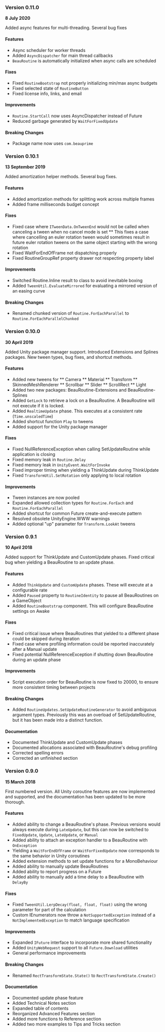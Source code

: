 ### Version 0.11.0
**8 July 2020**

Added async features for multi-threading. Several bug fixes

#### Features

* Async scheduler for worker threads
* Added `AsyncDispatcher` for main thread callbacks
* `BeauRoutine` is automatically initialized when async calls are scheduled

#### Fixes

* Fixed `RoutineBootstrap` not properly initializing min/max async budgets
* Fixed selected state of `RoutineButton`
* Fixed license info, links, and email

#### Improvements

* `Routine.StartCall` now uses AsyncDispatcher instead of Future
* Reduced garbage generated by `WaitForFixedUpdate`

#### Breaking Changes

* Package name now uses `com.beauprime`


### Version 0.10.1
**13 September 2019**

Added amortization helper methods. Several bug fixes.

#### Features

* Added amortization methods for splitting work across multiple frames
* Added frame milliseconds budget concept

#### Fixes

* Fixed case where ``ITweenData.OnTweenEnd`` would not be called when canceling a tween when no cancel mode is set
** This fixes a case where cancelling an euler rotation tween would sometimes result in future euler rotation tweens on the same object starting with the wrong rotation
* Fixed WaitForEndOfFrame not dispatching properly
* Fixed RoutineGroupRef property drawer not respecting property label

#### Improvements

* Switched Routine.Inline result to class to avoid inevitable boxing
* Added ``TweenUtil.EvaluateMirrored`` for evaluating a mirrored version of an easing curve

#### Breaking Changes

* Renamed chunked version of ``Routine.ForEachParallel`` to ``Routine.ForEachParallelChunked``

### Version 0.10.0
**30 April 2019**

Added Unity package manager support. Introduced Extensions and Splines packages. New tween types, bug fixes, and shortcut methods.

#### Features

* Added new tweens for
** Camera
** Material
** Transform
** SkinnedMeshRenderer
** Scrollbar
** Slider
** ScrollRect
** Light
* Added two new packages: BeauRoutine-Extensions and BeauRoutine-Splines
* Added ``GetLock`` to retrieve a lock on a BeauRoutine. A BeauRoutine will not execute if it is locked.
* Added ``RealtimeUpdate`` phase. This executes at a consistent rate (``Time.unscaledTime``)
* Added shortcut function ``Play`` to tweens
* Added support for the Unity package manager

#### Fixes

* Fixed NullReferenceException when calling SetUpdateRoutine while application is closing
* Fixed memory leak in ``Routine.Delay``
* Fixed memory leak in ``UnityEvent.WaitForInvoke``
* Fixed improper timing when yielding a ThinkUpdate during ThinkUpdate
* Fixed ``TransformUtil.SetRotation`` only applying to local rotation

#### Improvements

* Tween instances are now pooled
* Expanded allowed collection types for ``Routine.ForEach`` and ``Routine.ForEachParallel``
* Added shortcut for common Future create-and-execute pattern
* Resolved obsolete UnityEngine.WWW warnings
* Added optional "up" parameter for ``Transform.LookAt`` tweens

### Version 0.9.1
**10 April 2018**

Added support for ThinkUpdate and CustomUpdate phases. Fixed critical bug when yielding a BeauRoutine to an update phase.

#### Features

* Added ``ThinkUpdate`` and ``CustomUpdate`` phases. These will execute at a configurable rate
* Added ``Paused`` property to ``RoutineIdentity`` to pause all BeauRoutines on a GameObject
* Added ``RoutineBootstrap`` component. This will configure BeauRoutine settings on Awake

#### Fixes

* Fixed critical issue where BeauRoutines that yielded to a different phase could be skipped during iteration
* Fixed case where profiling information could be reported inaccurately after a Manual update
* Fixed potential NullReferenceException if shutting down BeauRoutine during an update phase

#### Improvements

* Script execution order for BeauRoutine is now fixed to 20000, to ensure more consistent timing between projects

#### Breaking Changes

* Added ``RoutineUpdates.SetUpdateRoutineGenerator`` to avoid ambiguous argument types. Previously this was an overload of SetUpdateRoutine, but it has been made into a distinct function.

#### Documentation

* Documented ThinkUpdate and CustomUpdate phases
* Documented allocations associated with BeauRoutine's debug profiling
* Corrected spelling errors
* Corrected an unfinished section

### Version 0.9.0
**15 March 2018**

First numbered version. All Unity coroutine features are now implemented and supported, and the documentation has been updated to be more thorough.

#### Features

* Added ability to change a BeauRoutine's phase. Previous versions would always execute during ``LateUpdate``, but this can now be switched to ``FixedUpdate``, ``Update``, ``LateUpdate``, or ``Manual``
* Added ability to attach an exception handler to a BeauRoutine with ``OnException``
* Yielding a ``WaitForEndOfFrame`` or ``WaitForFixedUpdate`` now corresponds to the same behavior in Unity coroutines
* Added extension methods to set update functions for a MonoBehaviour
* Added ability to manually update BeauRoutines
* Added ability to report progress on a Future
* Added ability to manually add a time delay to a BeauRoutine with ``DelayBy``

#### Fixes

* Fixed ``TweenUtil.LerpDecay(float, float, float)`` using the wrong parameter for part of the calculation
* Custom IEnumerators now throw a ``NotSupportedException`` instead of a ``NotImplementedException`` to match language specification

#### Improvements

* Expanded ``IFuture`` interface to incorporate more shared functionality
* Added ``UnityWebRequest`` support to all ``Future.Download`` utilities
* General performance improvements

#### Breaking Changes

* Renamed ``RectTransformState.State()`` to ``RectTransformState.Create()``

#### Documentation

* Documented update phase feature
* Added Technical Notes section
* Expanded table of contents
* Reorganized Advanced Features section
* Added more functions to Reference section
* Added two more examples to Tips and Tricks section